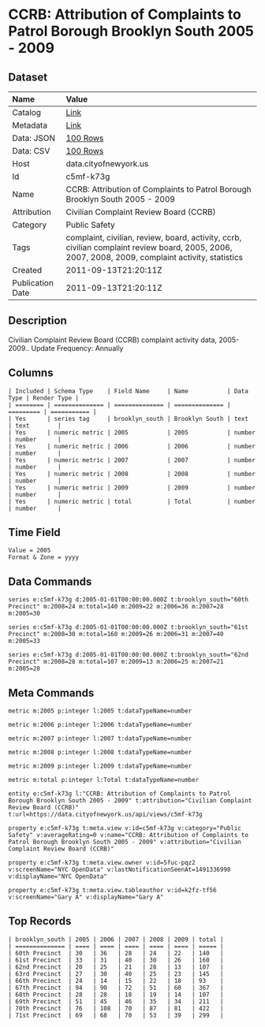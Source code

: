 # CCRB: Attribution of Complaints to Patrol Borough Brooklyn South 2005 - 2009

## Dataset

| Name | Value |
| :--- | :---- |
| Catalog | [Link](https://catalog.data.gov/dataset/ccrb-attribution-of-complaints-to-patrol-borough-brooklyn-south-2005-2009-348b7) |
| Metadata | [Link](https://data.cityofnewyork.us/api/views/c5mf-k73g) |
| Data: JSON | [100 Rows](https://data.cityofnewyork.us/api/views/c5mf-k73g/rows.json?max_rows=100) |
| Data: CSV | [100 Rows](https://data.cityofnewyork.us/api/views/c5mf-k73g/rows.csv?max_rows=100) |
| Host | data.cityofnewyork.us |
| Id | c5mf-k73g |
| Name | CCRB: Attribution of Complaints to Patrol Borough Brooklyn South 2005 - 2009 |
| Attribution | Civilian Complaint Review Board (CCRB) |
| Category | Public Safety |
| Tags | complaint, civilian, review, board, activity, ccrb, civilian complaint review board, 2005, 2006, 2007, 2008, 2009, complaint activity, statistics |
| Created | 2011-09-13T21:20:11Z |
| Publication Date | 2011-09-13T21:20:11Z |

## Description

Civilian Complaint Review Board (CCRB) complaint activity data, 2005-2009.. Update Frequency: Annually

## Columns

```ls
| Included | Schema Type    | Field Name     | Name           | Data Type | Render Type |
| ======== | ============== | ============== | ============== | ========= | =========== |
| Yes      | series tag     | brooklyn_south | Brooklyn South | text      | text        |
| Yes      | numeric metric | 2005           | 2005           | number    | number      |
| Yes      | numeric metric | 2006           | 2006           | number    | number      |
| Yes      | numeric metric | 2007           | 2007           | number    | number      |
| Yes      | numeric metric | 2008           | 2008           | number    | number      |
| Yes      | numeric metric | 2009           | 2009           | number    | number      |
| Yes      | numeric metric | total          | Total          | number    | number      |
```

## Time Field

```ls
Value = 2005
Format & Zone = yyyy
```

## Data Commands

```ls
series e:c5mf-k73g d:2005-01-01T00:00:00.000Z t:brooklyn_south="60th Precinct" m:2008=24 m:total=140 m:2009=22 m:2006=36 m:2007=28 m:2005=30

series e:c5mf-k73g d:2005-01-01T00:00:00.000Z t:brooklyn_south="61st Precinct" m:2008=30 m:total=160 m:2009=26 m:2006=31 m:2007=40 m:2005=33

series e:c5mf-k73g d:2005-01-01T00:00:00.000Z t:brooklyn_south="62nd Precinct" m:2008=28 m:total=107 m:2009=13 m:2006=25 m:2007=21 m:2005=20
```

## Meta Commands

```ls
metric m:2005 p:integer l:2005 t:dataTypeName=number

metric m:2006 p:integer l:2006 t:dataTypeName=number

metric m:2007 p:integer l:2007 t:dataTypeName=number

metric m:2008 p:integer l:2008 t:dataTypeName=number

metric m:2009 p:integer l:2009 t:dataTypeName=number

metric m:total p:integer l:Total t:dataTypeName=number

entity e:c5mf-k73g l:"CCRB: Attribution of Complaints to Patrol Borough Brooklyn South 2005 - 2009" t:attribution="Civilian Complaint Review Board (CCRB)" t:url=https://data.cityofnewyork.us/api/views/c5mf-k73g

property e:c5mf-k73g t:meta.view v:id=c5mf-k73g v:category="Public Safety" v:averageRating=0 v:name="CCRB: Attribution of Complaints to Patrol Borough Brooklyn South 2005 - 2009" v:attribution="Civilian Complaint Review Board (CCRB)"

property e:c5mf-k73g t:meta.view.owner v:id=5fuc-pqz2 v:screenName="NYC OpenData" v:lastNotificationSeenAt=1491336998 v:displayName="NYC OpenData"

property e:c5mf-k73g t:meta.view.tableauthor v:id=k2fz-tf56 v:screenName="Gary A" v:displayName="Gary A"
```

## Top Records

```ls
| brooklyn_south | 2005 | 2006 | 2007 | 2008 | 2009 | total | 
| ============== | ==== | ==== | ==== | ==== | ==== | ===== | 
| 60th Precinct  | 30   | 36   | 28   | 24   | 22   | 140   | 
| 61st Precinct  | 33   | 31   | 40   | 30   | 26   | 160   | 
| 62nd Precinct  | 20   | 25   | 21   | 28   | 13   | 107   | 
| 63rd Precinct  | 27   | 30   | 40   | 25   | 23   | 145   | 
| 66th Precinct  | 24   | 14   | 15   | 22   | 18   | 93    | 
| 67th Precinct  | 94   | 90   | 72   | 51   | 60   | 367   | 
| 68th Precinct  | 28   | 28   | 18   | 19   | 14   | 107   | 
| 69th Precinct  | 51   | 45   | 46   | 35   | 34   | 211   | 
| 70th Precinct  | 76   | 108  | 70   | 87   | 81   | 422   | 
| 71st Precinct  | 69   | 68   | 70   | 53   | 39   | 299   | 
```